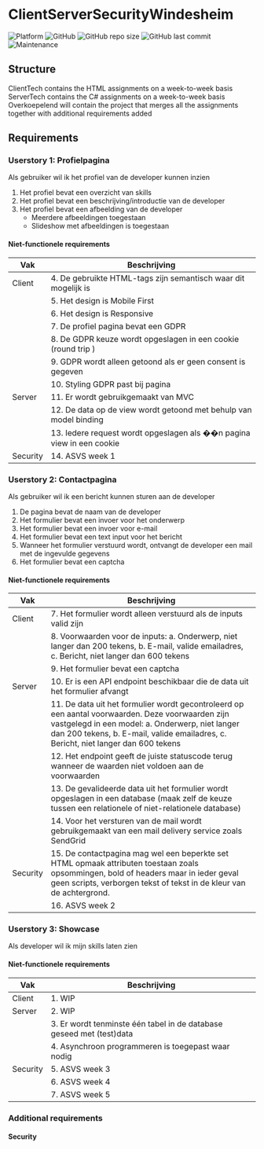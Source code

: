 # ClientServerSecurityWindesheim
![Platform](https://img.shields.io/badge/platform-web-lightgrey)
![GitHub](https://img.shields.io/github/license/Labhatorian/CSSWindesheim)
![GitHub repo size](https://img.shields.io/github/repo-size/Labhatorian/CSSWindesheim)
![GitHub last commit](https://img.shields.io/github/last-commit/Labhatorian/CSSWindesheim)
![Maintenance](https://img.shields.io/maintenance/yes/2023)<br>

## Structure
ClientTech contains the HTML assignments on a week-to-week basis</br>
ServerTech contains the C# assignments on a week-to-week basis</br>
Overkoepelend will contain the project that merges all the assignments together with additional requirements added</br>

## Requirements
### Userstory 1: Profielpagina
Als gebruiker wil ik het profiel van de developer kunnen inzien

1. Het profiel bevat een overzicht van skills
2. Het profiel bevat een beschrijving/introductie van de developer
3. Het profiel bevat een afbeelding van de developer
    - Meerdere afbeeldingen toegestaan
    - Slideshow met afbeeldingen is toegestaan
#### Niet-functionele requirements
| Vak      | Beschrijving                                                          |
| -------- | --------------------------------------------------------------------- |
| Client   | 4. De gebruikte HTML-tags zijn semantisch waar dit mogelijk is        |
|          | 5. Het design is Mobile First                                         |
|          | 6. Het design is Responsive                                           |
|          | 7. De profiel pagina bevat een GDPR                                   |
|          | 8. De GDPR keuze wordt opgeslagen in een cookie (round trip )         |
|          | 9. GDPR wordt alleen getoond als er geen consent is gegeven           |
|          | 10. Styling GDPR past bij pagina                                      |
| Server   | 11. Er wordt gebruikgemaakt van MVC                                   |
|          | 12. De data op de view wordt getoond met behulp van model binding     |
|          | 13. Iedere request wordt opgeslagen als ��n pagina view in een cookie |
| Security | 14. ASVS week 1                                                       |

### Userstory 2: Contactpagina 
Als gebruiker wil ik een bericht kunnen sturen aan de developer

1. De pagina bevat de naam van de developer
2. Het formulier bevat een invoer voor het onderwerp
3. Het formulier bevat een invoer voor e-mail
4. Het formulier bevat een text input voor het bericht
5. Wanneer het formulier verstuurd wordt, ontvangt de developer een mail met de ingevulde gegevens
6. Het formulier bevat een captcha

#### Niet-functionele requirements
| Vak      | Beschrijving                                                                                                                                                                                                                               |
| -------- | ------------------------------------------------------------------------------------------------------------------------------------------------------------------------------------------------------------------------------------------ |
| Client   | 7. Het formulier wordt alleen verstuurd als de inputs valid zijn                                                                                                                                                                           |
|          | 8. Voorwaarden voor de inputs: a. Onderwerp, niet langer dan 200 tekens, b. E-mail, valide emailadres, c. Bericht, niet langer dan 600 tekens                                                                                              |
|          | 9. Het formulier bevat een captcha                                                                                                                                                                                                         |
| Server   | 10. Er is een API endpoint beschikbaar die de data uit het formulier afvangt                                                                                                                                                               |
|          | 11. De data uit het formulier wordt gecontroleerd op een aantal voorwaarden. Deze voorwaarden zijn vastgelegd in een model: a. Onderwerp, niet langer dan 200 tekens, b. E-mail, valide emailadres, c. Bericht, niet langer dan 600 tekens |
|          | 12. Het endpoint geeft de juiste statuscode terug wanneer de waarden niet voldoen aan de voorwaarden                                                                                                                                       |
|          | 13. De gevalideerde data uit het formulier wordt opgeslagen in een database (maak zelf de keuze tussen een relationele of niet-relationele database)                                                                                       |
|          | 14. Voor het versturen van de mail wordt gebruikgemaakt van een mail delivery service zoals SendGrid                                                                                                                                       |
| Security | 15. De contactpagina mag wel een beperkte set HTML opmaak attributen toestaan zoals opsommingen, bold of headers maar in ieder geval geen scripts, verborgen tekst of tekst in de kleur van de achtergrond.                                |
|          | 16. ASVS week 2                                                                                                                                                                                                                            |

### Userstory 3: Showcase
Als developer wil ik mijn skills laten zien

#### Niet-functionele requirements
| Vak      | Beschrijving                                                         |
| -------- | -------------------------------------------------------------------- |
| Client   | 1. WIP                                                               |
| Server   | 2. WIP                                                               |
|          | 3. Er wordt tenminste één tabel in de database geseed met (test)data |
|          | 4. Asynchroon programmeren is toegepast waar nodig                   |                                                                                                                               
| Security | 5. ASVS week 3                                                       |
|          | 6. ASVS week 4                                                       |
|          | 7. ASVS week 5                                                       |

### Additional requirements
#### Security
